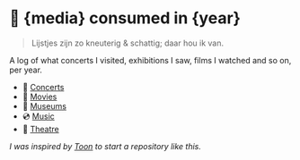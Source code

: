# 📖 {media} consumed in {year}

> Lijstjes zijn zo kneuterig & schattig; daar hou ik van.

A log of what concerts I visited, exhibitions I saw, films I watched and so on, per year.

- 🎤 [Concerts](concerts/README.md)
- 🎥 [Movies](movies/README.md)
- 🌊 [Museums](museums/README.md)
- 💿 [Music](music/README.md)
- 💃 [Theatre](theatre/README.md)

_I was inspired by [Toon](https://github.com/turanct/consumed-in) to start a repository like this._
